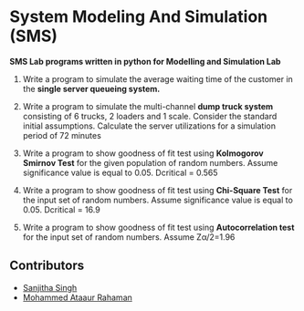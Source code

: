 # System Modeling And Simulation (SMS)
**SMS Lab programs written in python for Modelling and Simulation Lab**

1. Write a program to simulate the average waiting time of the customer in the **single server queueing system.**

2. Write a program to simulate the multi-channel **dump truck system** consisting of 6 trucks, 2 loaders and 1 scale. Consider the standard initial assumptions. Calculate the server utilizations for a simulation period of 72 minutes

3. Write a program to show goodness of fit test using **Kolmogorov Smirnov Test** for the given population of random numbers. Assume significance value is equal to 0.05. Dcritical = 0.565

4. Write a program to show goodness of fit test using **Chi-Square Test** for the input set of random numbers. Assume significance value is equal to 0.05. Dcritical = 16.9

5. Write a program to show goodness of fit test using **Autocorrelation test** for the input set of random numbers. Assume Zα/2=1.96

## Contributors
- [Sanjitha Singh](https://github.com/SanjithaSingh)
- [Mohammed Ataaur Rahaman](https://github.com/Ataago)
